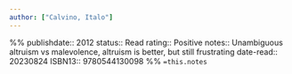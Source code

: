 ```yaml
---
author: ["Calvino, Italo"]
---
```

%%
publishdate:: 2012
status:: Read
rating:: Positive
notes:: Unambiguous altruism vs malevolence, altruism is better, but still frustrating
date-read:: 20230824
ISBN13:: 9780544130098
%%
`=this.notes`